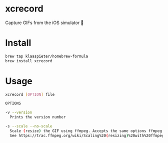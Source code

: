 # xcrecord

Capture GIFs from the iOS simulator 🎥

# Install

```sh
brew tap klaaspieter/homebrew-formula
brew install xcrecord
```

# Usage

```sh
xcrecord [OPTION] file

OPTIONS

-v --version
  Prints the version number

-s --scale --no-scale
  Scale (resize) the GIF using ffmpeg. Accepts the same options ffmpeg does. The default is “-1:480”.
  See https://trac.ffmpeg.org/wiki/Scaling%20(resizing)%20with%20ffmpeg for more information.

```
